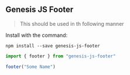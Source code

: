 ## Genesis JS Footer 

> This should be used in th following manner 

Install with the command: 

```
npm install --save genesis-js-footer
```

```javascript 
import { footer } from "genesis-js-footer"

footer("Some Name")
```